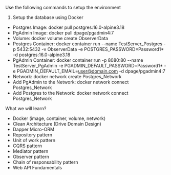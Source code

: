 Use the following commands to setup the environment

1. Setup the database using Docker

- Postgres Image: docker pull postgres:16.0-alpine3.18
- PgAdmin Image: docker pull dpage/pgadmin4:7
- Volume: docker volume create ObserverData
- Postgres Container: docker container run --name TestServer_Postgres -p 5432:5432 -v ObserverData -e POSTGRES_PASSWORD=Password1* -d postgres:16.0-alpine3.18
- PgAdmin Container: docker container run -p 8080:80 --name TestServer_PgAdmin -e PGADMIN_DEFAULT_PASSWORD=Password1* -e PGADMIN_DEFAULT_EMAIL=user@domain.com -d dpage/pgadmin4:7
- Network: docker network create Postgres_Network
- Add PgAdmin to the Network: docker network connect Postgres_Network <PostgresContainerId>
- Add Postgres to the Network: docker network connect Postgres_Network <PgAdminContainerId>

What we will learn?

- Docker (image, container, volume, network)
- Clean Architecture (Drive Domain Design)
- Dapper Micro-ORM
- Repository pattern
- Unit of work pattern
- CQRS pattern
- Mediator pattern
- Observer pattern
- Chain of responsability pattern
- Web API Fundamentals
